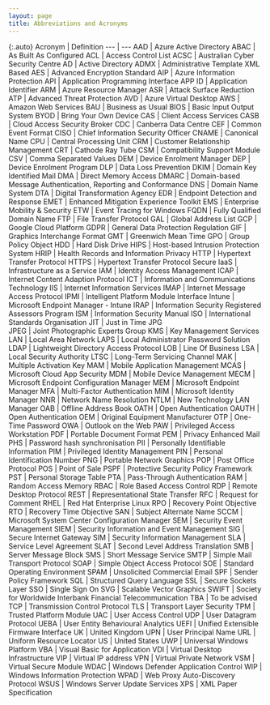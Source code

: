 ```yaml
---
layout: page
title: Abbreviations and Acronyms
---
```


{:.auto}
Acronym | Definition
--- | ---
AAD | Azure Active Directory
ABAC | As Built As Configured
ACL | Access Control List
ACSC | Australian Cyber Security Centre
AD | Active Directory
ADMX | Administrative Template XML Based
AES | Advanced Encryption Standard
AIP | Azure Information Protection
API | Application Programming Interface
APP ID | Application Identifier
ARM | Azure Resource Manager
ASR | Attack Surface Reduction
ATP | Advanced Threat Protection
AVD | Azure Virtual Desktop 
AWS | Amazon Web Services
BAU | Business as Usual
BIOS | Basic Input Output System
BYOD | Bring Your Own Device
CAS | Client Access Services
CASB | Cloud Access Security Broker
CDC | Canberra Data Centre
CEF | Common Event Format
CISO | Chief Information Security Officer
CNAME | Canonical Name
CPU | Central Processing Unit
CRM | Customer Relationship Management
CRT | Cathode Ray Tube
CSM | Compatibility Support Module
CSV | Comma Separated Values
DEM | Device Enrolment Manager
DEP | Device Enrolment Program
DLP | Data Loss Prevention
DKIM | Domain Key Identified Mail 
DMA | Direct Memory Access
DMARC | Domain-based Message Authentication, Reporting and Conformance 
DNS | Domain Name System
DTA | Digital Transformation Agency
EDR | Endpoint Detection and Response
EMET | Enhanced Mitigation Experience Toolkit
EMS | Enterprise Mobility & Security
ETW | Event Tracing for Windows
FQDN | Fully Qualified Domain Name
FTP | File Transfer Protocol
GAL | Global Address List
GCP | Google Cloud Platform
GDPR | General Data Protection Regulation
GIF | Graphics Interchange Format
GMT | Greenwich Mean Time 
GPO | Group Policy Object
HDD | Hard Disk Drive
HIPS | Host-based Intrusion Protection System
HRIP | Health Records and Information Privacy
HTTP | Hypertext Transfer Protocol
HTTPS | Hypertext Transfer Protocol Secure
IaaS | Infrastructure as a Service 
IAM | Identity Access Management
ICAP | Internet Content Adaption Protocol
ICT | Information and Communications Technology
IIS | Internet Information Services
IMAP | Internet Message Access Protocol
IPMI | Intelligent Platform Module Interface
Intune | Microsoft Endpoint Manager - Intune
IRAP | Information Security Registered Assessors Program
ISM | Information Security Manual
ISO | International Standards Organisation
JIT | Just in Time
JPG<br>JPEG | Joint Photographic Experts Group
KMS | Key Management Services
LAN | Local Area Network
LAPS | Local Administrator Password Solution
LDAP | Lightweight Directory Access Protocol
LOB | Line Of Business
LSA | Local Security Authority
LTSC | Long-Term Servicing Channel
MAK | Multiple Activation Key
MAM | Mobile Application Management
MCAS | Microsoft Cloud App Security
MDM | Mobile Device Management
MECM | Microsoft Endpoint Configuration Manager
MEM | Microsoft Endpoint Manager
MFA | Multi-Factor Authentication
MIM | Microsoft Identity Manager
NNR | Network Name Resolution
NTLM | New Technology LAN Manager
OAB | Offline Address Book
OATH | Open Authentication
OAUTH | Open Authentication
OEM | Original Equipment Manufacturer
OTP | One-Time Password
OWA | Outlook on the Web
PAW | Privileged Access Workstation 
PDF | Portable Document Format
PEM | Privacy Enhanced Mail
PHS | Password hash synchronisation
PII | Personally Identifiable Information
PIM | Privileged Identity Management
PIN | Personal Identification Number
PNG | Portable Network Graphics
POP | Post Office Protocol 
POS | Point of Sale
PSPF | Protective Security Policy Framework 
PST | Personal Storage Table
PTA | Pass-Through Authentication
RAM | Random Access Memory
RBAC | Role Based Access Control
RDP | Remote Desktop Protocol
REST | Representational State Transfer
RFC | Request for Comment
RHEL | Red Hat Enterprise Linux
RPO | Recovery Point Objective
RTO | Recovery Time Objective
SAN | Subject Alternate Name
SCCM | Microsoft System Center Configuration Manager
SEM | Security Event Management
SIEM | Security Information and Event Management
SIG | Secure Internet Gateway
SIM | Security Information Management
SLA | Service Level Agreement
SLAT | Second Level Address Translation
SMB | Server Message Block
SMS | Short Message Service
SMTP | Simple Mail Transport Protocol
SOAP | Simple Object Access Protocol
SOE | Standard Operating Environment
SPAM | Unsolicited Commercial Email
SPF | Sender Policy Framework 
SQL | Structured Query Language
SSL | Secure Sockets Layer
SSO | Single Sign On
SVG | Scalable Vector Graphics
SWIFT | Society for Worldwide Interbank Financial Telecommunication 
TBA | To be advised
TCP | Transmission Control Protocol
TLS | Transport Layer Security
TPM | Trusted Platform Module
UAC | User Access Control
UDP | User Datagram Protocol
UEBA | User Entity Behavioural Analytics
UEFI | Unified Extensible Firmware Interface
UK | United Kingdom
UPN | User Principal Name
URL | Uniform Resource Locator
US | United States
UWP | Universal Windows Platform
VBA | Visual Basic for Application
VDI | Virtual Desktop Infrastructure
VIP | Virtual IP address
VPN | Virtual Private Network
VSM | Virtual Secure Module
WDAC | Windows Defender Application Control
WIP | Windows Information Protection
WPAD | Web Proxy Auto-Discovery Protocol
WSUS | Windows Server Update Services
XPS | XML Paper Specification
